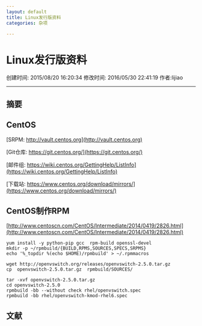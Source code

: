```yaml
---
layout: default
title: Linux发行版资料
categories: 杂项

---
```


# Linux发行版资料
创建时间: 2015/08/20 16:20:34  修改时间: 2016/05/30 22:41:19 作者:lijiao

----

## 摘要

## CentOS

[SRPM: http://vault.centos.org](http://vault.centos.org)

[Git仓库: https://git.centos.org/](https://git.centos.org/)

[邮件组: https://wiki.centos.org/GettingHelp/ListInfo](https://wiki.centos.org/GettingHelp/ListInfo)

[下载站: https://www.centos.org/download/mirrors/](https://www.centos.org/download/mirrors/)

## CentOS制作RPM

[http://www.centoscn.com/CentOS/Intermediate/2014/0419/2826.html](http://www.centoscn.com/CentOS/Intermediate/2014/0419/2826.html)

	yum install -y python-pip gcc  rpm-build openssl-devel
	mkdir -p ~/rpmbuild/{BUILD,RPMS,SOURCES,SPECS,SRPMS}
	echo '%_topdir %(echo $HOME)/rpmbuild' > ~/.rpmmacros

	wget http://openvswitch.org/releases/openvswitch-2.5.0.tar.gz
	cp  openvswitch-2.5.0.tar.gz  rpmbuild/SOURCES/

	tar -xvf openvswitch-2.5.0.tar.gz
	cd openvswitch-2.5.0
	rpmbuild -bb --without check rhel/openvswitch.spec
	rpmbuild -bb rhel/openvswitch-kmod-rhel6.spec

## 文献
